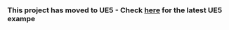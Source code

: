 ### This project has moved to UE5 - Check [here](https://github.com/guiglass/Unreal_Engine_5_Live_Production_Example) for the latest UE5 exampe
